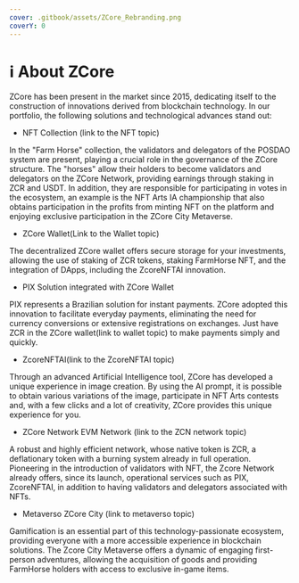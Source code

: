 ```yaml
---
cover: .gitbook/assets/ZCore_Rebranding.png
coverY: 0
---
```


# ℹ About ZCore

ZCore has been present in the market since 2015, dedicating itself to the construction of innovations derived from blockchain technology. In our portfolio, the following solutions and technological advances stand out:

* NFT Collection (link to the NFT topic)

In the "Farm Horse" collection, the validators and delegators of the POSDAO system are present, playing a crucial role in the governance of the ZCore structure. The "horses" allow their holders to become validators and delegators on the ZCore Network, providing earnings through staking in ZCR and USDT. In addition, they are responsible for participating in votes in the ecosystem, an example is the NFT Arts IA championship that also obtains participation in the profits from minting NFT on the platform and enjoying exclusive participation in the ZCore City Metaverse.

* ZCore Wallet(Link to the Wallet topic)

The decentralized ZCore wallet offers secure storage for your investments, allowing the use of staking of ZCR tokens, staking FarmHorse NFT, and the integration of DApps, including the ZcoreNFTAI innovation.

* PIX Solution integrated with ZCore Wallet

PIX represents a Brazilian solution for instant payments. ZCore adopted this innovation to facilitate everyday payments, eliminating the need for currency conversions or extensive registrations on exchanges. Just have ZCR in the ZCore wallet(link to wallet topic) to make payments simply and quickly.

* ZcoreNFTAI(link to the ZcoreNFTAI topic)

Through an advanced Artificial Intelligence tool, ZCore has developed a unique experience in image creation. By using the AI prompt, it is possible to obtain various variations of the image, participate in NFT Arts contests and, with a few clicks and a lot of creativity, ZCore provides this unique experience for you.

* ZCore Network EVM Network (link to the ZCN network topic)

A robust and highly efficient network, whose native token is ZCR, a deflationary token with a burning system already in full operation. Pioneering in the introduction of validators with NFT, the Zcore Network already offers, since its launch, operational services such as PIX, ZcoreNFTAI, in addition to having validators and delegators associated with NFTs.

* Metaverso ZCore City (link to metaverso topic)

Gamification is an essential part of this technology-passionate ecosystem, providing everyone with a more accessible experience in blockchain solutions. The Zcore City Metaverse offers a dynamic of engaging first-person adventures, allowing the acquisition of goods and providing FarmHorse holders with access to exclusive in-game items.
